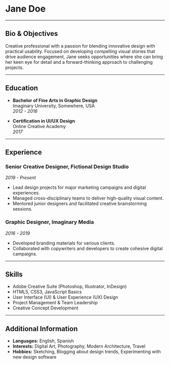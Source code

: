 # Jane Doe

<hr class="hr">

## Bio & Objectives
Creative professional with a passion for blending innovative design with practical usability. Focused on developing compelling visual stories that drive audience engagement, Jane seeks opportunities where she can bring her keen eye for detail and a forward-thinking approach to challenging projects.

<hr class="hr">

## Education
- **Bachelor of Fine Arts in Graphic Design**  
  Imaginary University, Somewhere, USA  
  *2012 - 2016*

- **Certification in UI/UX Design**  
  Online Creative Academy  
  *2017*

<hr class="hr">

## Experience

### Senior Creative Designer, Fictional Design Studio
*2019 - Present*
- Lead design projects for major marketing campaigns and digital experiences.
- Managed cross-disciplinary teams to deliver high-quality visual content.
- Mentored junior designers and facilitated creative brainstorming sessions.

### Graphic Designer, Imaginary Media
*2016 - 2019*
- Developed branding materials for various clients.
- Collaborated with copywriters and developers to create cohesive digital campaigns.

<hr class="hr">

## Skills
- Adobe Creative Suite (Photoshop, Illustrator, InDesign)
- HTML5, CSS3, JavaScript Basics
- User Interface (UI) & User Experience (UX) Design
- Project Management & Team Leadership
- Creative Concept Development

<hr class="hr">

## Additional Information
- **Languages:** English, Spanish  
- **Interests:** Digital Art, Photography, Modern Architecture, Travel  
- **Hobbies:** Sketching, Blogging about design trends, Experimenting with new design software